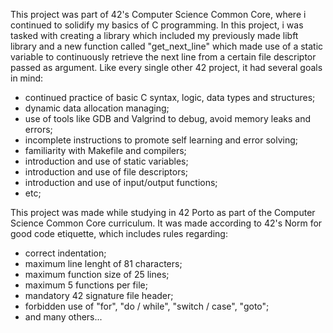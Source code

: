 This project was part of 42's Computer Science Common Core, where i continued
to solidify my basics of C programming. In this project, i was tasked with creating
a library which included my previously made libft library and a new function called
"get_next_line" which made use of a static variable to continuously retrieve the next
line from a certain file descriptor passed as argument.
Like every single other 42 project, it had several goals in mind:
- continued practice of basic C syntax, logic, data types and structures;
- dynamic data allocation managing;
- use of tools like GDB and Valgrind to debug, avoid memory leaks and errors;
- incomplete instructions to promote self learning and error solving;
- familiarity with Makefile and compilers;
- introduction and use of static variables;
- introduction and use of file descriptors;
- introduction and use of input/output functions;
- etc;

This project was made while studying in 42 Porto as part of the Computer Science
Common Core curriculum.
It was made according to 42's Norm for good code etiquette, which includes rules regarding:
- correct indentation;
- maximum line lenght of 81 characters;
- maximum function size of 25 lines;
- maximum 5 functions per file;
- mandatory 42 signature file header;
- forbidden use of "for", "do / while", "switch / case", "goto";
- and many others...
